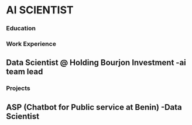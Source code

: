 # AI SCIENTIST 
### Education

### Work Experience 
Data Scientist @ Holding Bourjon Investment 
-ai team lead 
-

### Projects 
ASP (Chatbot for Public service at Benin) 
-Data Scientist 
-
